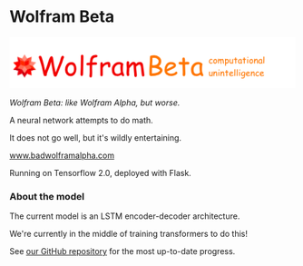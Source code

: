 # Wolfram Beta

![Wolfram Beta](wolfram-beta-logo.png)

*Wolfram Beta: like Wolfram Alpha, but worse.* 

A neural network attempts to do math.

It does not go well, but it's wildly entertaining.

www.badwolframalpha.com

Running on Tensorflow 2.0, deployed with Flask.

### About the model 

The current model is an LSTM encoder-decoder architecture.

We're currently in the middle of training transformers to do this!

See [our GitHub repository](https://github.com/mathemakitten/transformers-mathematics)
for the most up-to-date progress.
